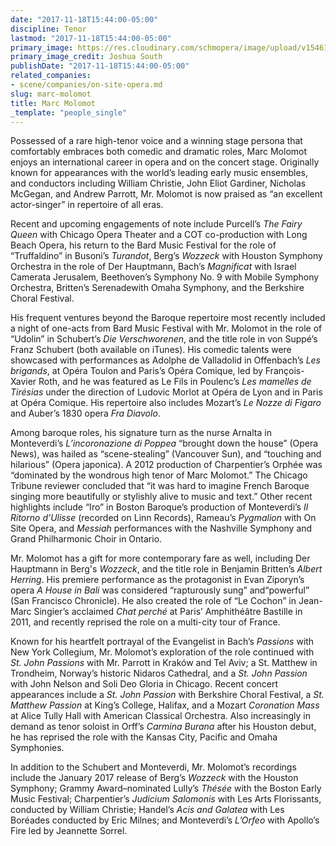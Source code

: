 ```yaml
---
date: "2017-11-18T15:44:00-05:00"
discipline: Tenor
lastmod: "2017-11-18T15:44:00-05:00"
primary_image: https://res.cloudinary.com/schmopera/image/upload/v1546120641/media/2018/12/MarcMolomot-pc-JoshuaSouth.jpg
primary_image_credit: Joshua South
publishDate: "2017-11-18T15:44:00-05:00"
related_companies:
- scene/companies/on-site-opera.md
slug: marc-molomot
title: Marc Molomot
_template: "people_single"
---
```

Possessed of a rare high-tenor voice and a winning stage persona that comfortably embraces both comedic and dramatic roles, Marc Molomot enjoys an international career in opera and on the concert stage. Originally known for appearances with the world’s leading early music ensembles, and conductors including William Christie, John Eliot Gardiner, Nicholas McGegan, and Andrew Parrott, Mr. Molomot is now praised as “an excellent actor-singer” in repertoire of all eras. 

Recent and upcoming engagements of note include Purcell’s *The Fairy Queen* with Chicago Opera Theater and a COT co-production with Long Beach Opera, his return to the Bard Music Festival for the role of “Truffaldino” in Busoni’s *Turandot*, Berg’s *Wozzeck* with Houston Symphony Orchestra in the role of Der Hauptmann, Bach’s *Magnificat* with Israel Camerata Jerusalem, Beethoven’s Symphony No. 9 with Mobile Symphony Orchestra, Britten’s Serenadewith Omaha Symphony, and the Berkshire Choral Festival.

His frequent ventures beyond the Baroque repertoire most recently included a night of one-acts from Bard Music Festival with Mr. Molomot in the role of “Udolin” in Schubert’s *Die Verschworenen*, and the title role in von Suppé’s Franz Schubert (both available on iTunes). His comedic talents were showcased with performances as Adolphe de Valladolid in Offenbach’s *Les brigands*, at Opéra Toulon and Paris’s Opéra Comique, led by François-Xavier Roth, and he was featured as Le Fils in Poulenc’s *Les mamelles de Tirésias* under the direction of Ludovic Morlot at Opéra de Lyon and in Paris at Opéra Comique. His repertoire also includes Mozart’s *Le Nozze di Figaro* and Auber’s 1830 opera *Fra Diavolo*. 

Among baroque roles, his signature turn as the nurse Arnalta in Monteverdi’s *L’incoronazione di Poppea* “brought down the house” (Opera News), was hailed as “scene-stealing” (Vancouver Sun), and “touching and hilarious” (Opera japonica). A 2012 production of Charpentier’s Orphée was “dominated by the wondrous high tenor of Marc Molomot.” The Chicago Tribune reviewer concluded that “it was hard to imagine French Baroque singing more beautifully or stylishly alive to music and text.” Other recent highlights include “Iro” in Boston Baroque’s production of Monteverdi’s *Il Ritorno d’Ulisse* (recorded on Linn Records), Rameau’s *Pygmalion* with On Site Opera, and *Messiah* performances with the Nashville Symphony and Grand Philharmonic Choir in Ontario. 

Mr. Molomot has a gift for more contemporary fare as well, including Der Hauptmann in Berg's *Wozzeck*, and the title role in Benjamin Britten’s *Albert Herring*. His premiere performance as the protagonist in Evan Ziporyn’s opera *A House in Bali* was considered “rapturously sung” and“powerful” (San Francisco Chronicle). He also created the role of “Le Cochon” in Jean-Marc Singier’s acclaimed *Chat perché* at Paris’ Amphithéâtre Bastille in 2011, and recently reprised the role on a multi-city tour of France. 

Known for his heartfelt portrayal of the Evangelist in Bach’s *Passions* with New York Collegium, Mr. Molomot’s exploration of the role continued with *St. John Passions* with Mr. Parrott in Kraków and Tel Aviv; a St. Matthew in Trondheim, Norway’s historic Nidaros Cathedral, and a *St. John Passion* with John Nelson and Soli Deo Gloria in Chicago. Recent concert appearances include a *St. John Passion* with Berkshire Choral Festival, a *St. Matthew Passion* at King’s College, Halifax, and a Mozart *Coronation Mass* at Alice Tully Hall with American Classical Orchestra. Also increasingly in demand as tenor soloist in Orff’s *Carmina Burana* after his Houston debut, he has reprised the role with the Kansas City, Pacific and Omaha Symphonies. 

In addition to the Schubert and Monteverdi, Mr. Molomot’s recordings include the January 2017 release of Berg’s *Wozzeck* with the Houston Symphony; Grammy Award–nominated Lully’s *Thésée* with the Boston Early Music Festival; Charpentier’s *Judicium Salomonis* with Les Arts Florissants, conducted by William Christie; Handel’s *Acis and Galatea* with Les Boréades conducted by Eric Milnes; and Monteverdi’s *L’Orfeo* with Apollo’s Fire led by Jeannette Sorrel.